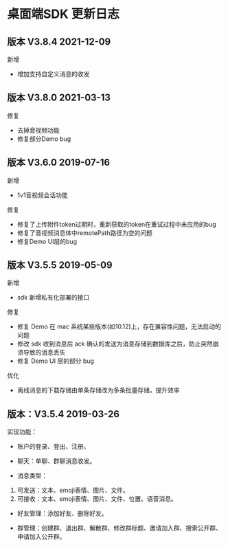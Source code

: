 # 桌面端SDK 更新日志

## 版本 V3.8.4 2021-12-09

新增

- 增加支持自定义消息的收发

## 版本 V3.8.0 2021-03-13

修复

- 去掉音视频功能
- 修复部分Demo bug

## 版本 V3.6.0 2019-07-16

新增

- 1v1音视频会话功能

修复

- 修复了上传附件token过期时，重新获取的token在重试过程中未应用的bug
- 修复了音视频消息体中remotePath路径为空的问题
- 修复Demo UI层的bug

## 版本 V3.5.5 2019-05-09

新增

- sdk 新增私有化部署的接口

修复

- 修复 Demo 在 mac 系统某些版本(如10.12)上，存在兼容性问题，无法启动的问题
- 修改 sdk 收到消息后 ack 确认的发送为消息存储到数据库之后，防止突然崩溃导致的消息丢失
- 修复 Demo UI 层的部分 bug

优化

- 离线消息的下载存储由单条存储改为多条批量存储，提升效率

## 版本：V3.5.4 2019-03-26

实现功能：

- 账户的登录、登出、注册。

- 聊天：单聊、群聊消息收发。

- 消息类型：

1. 可发送：文本、emoji表情、图片、文件。
2. 可接收：文本、emoji表情、图片、文件、位置、语音消息。

- 好友管理：添加好友、删除好友。

- 群管理：创建群、退出群、解散群、修改群标题、邀请加入群、搜索公开群、申请加入公开群。